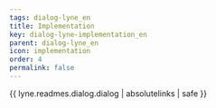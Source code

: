 ```yaml
---
tags: dialog-lyne_en
title: Implementation
key: dialog-lyne-implementation_en
parent: dialog-lyne_en
icon: implementation
order: 4
permalink: false  
---
```

{{ lyne.readmes.dialog.dialog | absolutelinks | safe }}


